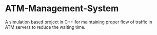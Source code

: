# ATM-Management-System
A simulation based project in C++ for maintaining proper flow of traffic in ATM servers to reduce the waiting time.
